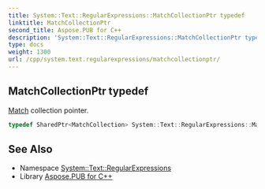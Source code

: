 ```yaml
---
title: System::Text::RegularExpressions::MatchCollectionPtr typedef
linktitle: MatchCollectionPtr
second_title: Aspose.PUB for C++
description: 'System::Text::RegularExpressions::MatchCollectionPtr typedef. Match collection pointer in C++.'
type: docs
weight: 1300
url: /cpp/system.text.regularexpressions/matchcollectionptr/
---
```

## MatchCollectionPtr typedef


[Match](../match/) collection pointer.

```cpp
typedef SharedPtr<MatchCollection> System::Text::RegularExpressions::MatchCollectionPtr
```

## See Also

* Namespace [System::Text::RegularExpressions](../)
* Library [Aspose.PUB for C++](../../)
